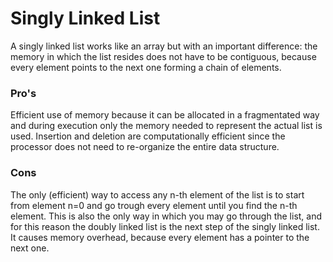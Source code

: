 # Singly Linked List

A singly linked list works like an array but with an important difference: the memory in which the list resides does not have to be contiguous, because every element points to the next one forming a chain of elements.

### Pro's

Efficient use of memory because it can be allocated in a fragmentated way and during execution only the memory needed to represent the actual list is used.
Insertion and deletion are computationally efficient since the processor does not need to re-organize the entire data structure.

### Cons

The only (efficient) way to access any n-th element of the list is to start from element n=0 and go trough every element until you find the n-th element.
This is also the only way in which you may go through the list, and for this reason the doubly linked list is the next step of the singly linked list.
It causes memory overhead, because every element has a pointer to the next one.